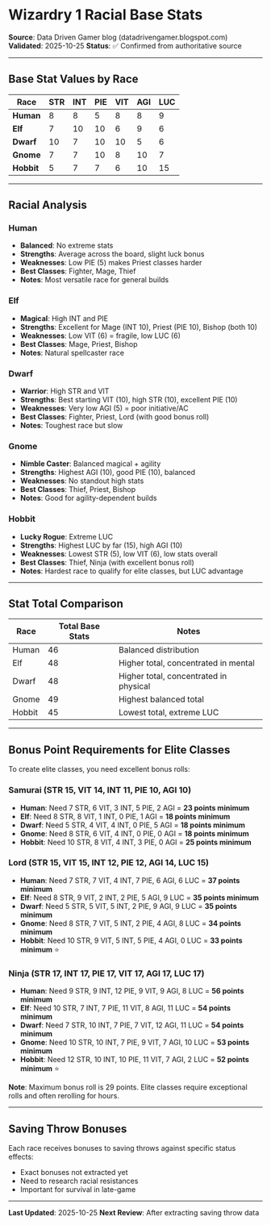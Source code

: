 # Wizardry 1 Racial Base Stats

**Source**: Data Driven Gamer blog (datadrivengamer.blogspot.com)
**Validated**: 2025-10-25
**Status**: ✅ Confirmed from authoritative source

---

## Base Stat Values by Race

| Race | STR | INT | PIE | VIT | AGI | LUC |
|------|-----|-----|-----|-----|-----|-----|
| **Human** | 8 | 8 | 5 | 8 | 8 | 9 |
| **Elf** | 7 | 10 | 10 | 6 | 9 | 6 |
| **Dwarf** | 10 | 7 | 10 | 10 | 5 | 6 |
| **Gnome** | 7 | 7 | 10 | 8 | 10 | 7 |
| **Hobbit** | 5 | 7 | 7 | 6 | 10 | 15 |

---

## Racial Analysis

### Human
- **Balanced**: No extreme stats
- **Strengths**: Average across the board, slight luck bonus
- **Weaknesses**: Low PIE (5) makes Priest classes harder
- **Best Classes**: Fighter, Mage, Thief
- **Notes**: Most versatile race for general builds

### Elf
- **Magical**: High INT and PIE
- **Strengths**: Excellent for Mage (INT 10), Priest (PIE 10), Bishop (both 10)
- **Weaknesses**: Low VIT (6) = fragile, low LUC (6)
- **Best Classes**: Mage, Priest, Bishop
- **Notes**: Natural spellcaster race

### Dwarf
- **Warrior**: High STR and VIT
- **Strengths**: Best starting VIT (10), high STR (10), excellent PIE (10)
- **Weaknesses**: Very low AGI (5) = poor initiative/AC
- **Best Classes**: Fighter, Priest, Lord (with good bonus roll)
- **Notes**: Toughest race but slow

### Gnome
- **Nimble Caster**: Balanced magical + agility
- **Strengths**: Highest AGI (10), good PIE (10), balanced
- **Weaknesses**: No standout high stats
- **Best Classes**: Thief, Priest, Bishop
- **Notes**: Good for agility-dependent builds

### Hobbit
- **Lucky Rogue**: Extreme LUC
- **Strengths**: Highest LUC by far (15), high AGI (10)
- **Weaknesses**: Lowest STR (5), low VIT (6), low stats overall
- **Best Classes**: Thief, Ninja (with excellent bonus roll)
- **Notes**: Hardest race to qualify for elite classes, but LUC advantage

---

## Stat Total Comparison

| Race | Total Base Stats | Notes |
|------|------------------|-------|
| Human | 46 | Balanced distribution |
| Elf | 48 | Higher total, concentrated in mental |
| Dwarf | 48 | Higher total, concentrated in physical |
| Gnome | 49 | Highest balanced total |
| Hobbit | 45 | Lowest total, extreme LUC |

---

## Bonus Point Requirements for Elite Classes

To create elite classes, you need excellent bonus rolls:

### Samurai (STR 15, VIT 14, INT 11, PIE 10, AGI 10)
- **Human**: Need 7 STR, 6 VIT, 3 INT, 5 PIE, 2 AGI = **23 points minimum**
- **Elf**: Need 8 STR, 8 VIT, 1 INT, 0 PIE, 1 AGI = **18 points minimum**
- **Dwarf**: Need 5 STR, 4 VIT, 4 INT, 0 PIE, 5 AGI = **18 points minimum**
- **Gnome**: Need 8 STR, 6 VIT, 4 INT, 0 PIE, 0 AGI = **18 points minimum**
- **Hobbit**: Need 10 STR, 8 VIT, 4 INT, 3 PIE, 0 AGI = **25 points minimum**

### Lord (STR 15, VIT 15, INT 12, PIE 12, AGI 14, LUC 15)
- **Human**: Need 7 STR, 7 VIT, 4 INT, 7 PIE, 6 AGI, 6 LUC = **37 points minimum**
- **Elf**: Need 8 STR, 9 VIT, 2 INT, 2 PIE, 5 AGI, 9 LUC = **35 points minimum**
- **Dwarf**: Need 5 STR, 5 VIT, 5 INT, 2 PIE, 9 AGI, 9 LUC = **35 points minimum**
- **Gnome**: Need 8 STR, 7 VIT, 5 INT, 2 PIE, 4 AGI, 8 LUC = **34 points minimum**
- **Hobbit**: Need 10 STR, 9 VIT, 5 INT, 5 PIE, 4 AGI, 0 LUC = **33 points minimum** ⭐

### Ninja (STR 17, INT 17, PIE 17, VIT 17, AGI 17, LUC 17)
- **Human**: Need 9 STR, 9 INT, 12 PIE, 9 VIT, 9 AGI, 8 LUC = **56 points minimum**
- **Elf**: Need 10 STR, 7 INT, 7 PIE, 11 VIT, 8 AGI, 11 LUC = **54 points minimum**
- **Dwarf**: Need 7 STR, 10 INT, 7 PIE, 7 VIT, 12 AGI, 11 LUC = **54 points minimum**
- **Gnome**: Need 10 STR, 10 INT, 7 PIE, 9 VIT, 7 AGI, 10 LUC = **53 points minimum**
- **Hobbit**: Need 12 STR, 10 INT, 10 PIE, 11 VIT, 7 AGI, 2 LUC = **52 points minimum** ⭐

**Note**: Maximum bonus roll is 29 points. Elite classes require exceptional rolls and often rerolling for hours.

---

## Saving Throw Bonuses

Each race receives bonuses to saving throws against specific status effects:

- Exact bonuses not extracted yet
- Need to research racial resistances
- Important for survival in late-game

---

**Last Updated**: 2025-10-25
**Next Review**: After extracting saving throw data
